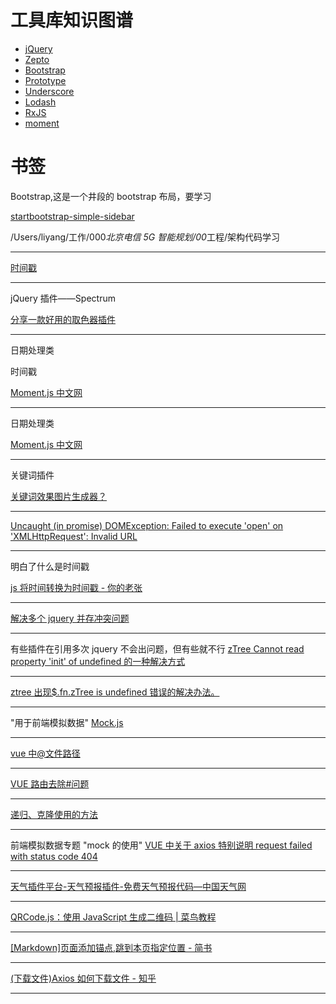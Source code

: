 # 工具库知识图谱

- [jQuery](https://jquery.com/)
- [Zepto](https://zeptojs.com/)
- [Bootstrap](https://getbootstrap.com/)
- [Prototype](http://api.prototypejs.org/)
- [Underscore](https://underscorejs.org/)
- [Lodash](https://lodash.com/)
- [RxJS](https://rxjs-dev.firebaseapp.com/)
- [moment](https://momentjs.com/)

# 书签

Bootstrap,这是一个井段的 bootstrap 布局，要学习

[startbootstrap-simple-sidebar](https://github.com/StartBootstrap/startbootstrap-simple-sidebar)

/Users/liyang/工作/000*北京电信 5G 智能规划/00*工程/架构代码学习

---

[时间戳](<[https://www.baidu.com/s?ie=UTF-8&wd=%E6%97%B6%E9%97%B4%E6%88%B3](https://www.baidu.com/s?ie=UTF-8&wd=时间戳)>)

---

jQuery 插件——Spectrum

[分享一款好用的取色器插件](https://blog.csdn.net/lyd135364/article/details/52303075)

---

日期处理类

时间戳

[Moment.js 中文网](http://momentjs.cn/)

---

日期处理类

[Moment.js 中文网](http://momentjs.cn/)

---

关键词插件

[关键词效果图片生成器？](https://www.zhihu.com/question/21128950)

---

[Uncaught (in promise) DOMException: Failed to execute 'open' on 'XMLHttpRequest': Invalid URL](https://www.cnblogs.com/cap-rq/p/10315872.html)

---

明白了什么是时间戳

[js 将时间转换为时间戳 - 你的老张](https://www.cnblogs.com/linqingvoe/p/10912858.html)

---

[解决多个 jquery 并存冲突问题 ](https://blog.csdn.net/meandmyself/article/details/47146257?utm_source=blogxgwz2)

---

有些插件在引用多次 jquery 不会出问题，但有些就不行
[zTree Cannot read property 'init' of undefined 的一种解决方式](https://blog.csdn.net/leijia_xing/article/details/62422108)

---

[ztree 出现\$.fn.zTree is undefined 错误的解决办法。](https://blog.csdn.net/smallboy2011/article/details/20554269)

---

"用于前端模拟数据"
[Mock.js](http://mockjs.com/)

---

[vue 中@文件路径](https://blog.csdn.net/iCrazyTimor/article/details/93844778)

---

[VUE 路由去除#问题](https://www.cnblogs.com/libo0125ok/p/9593741.html)

---

[递归、克隆使用的方法](https://www.lodashjs.com/docs/latest)

---

前端模拟数据专题
"mock 的使用"
[VUE 中关于 axios 特别说明 request failed with status code 404](https://blog.csdn.net/eieiei438/article/details/82984851)

---

[天气插件平台-天气预报插件-免费天气预报代码—中国天气网](https://cj.weather.com.cn/)

---

[QRCode.js：使用 JavaScript 生成二维码 | 菜鸟教程](https://www.runoob.com/w3cnote/javascript-qrcodejs-library.html)

---

[[Markdown]页面添加锚点,跳到本页指定位置 - 简书](https://www.jianshu.com/p/debd64e591a0)

---

[(下载文件)Axios 如何下载文件 - 知乎](https://zhuanlan.zhihu.com/p/77672133?from_voters_page=true)

---
